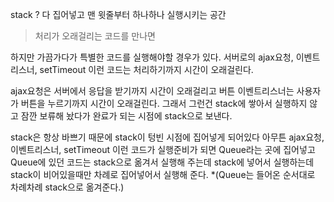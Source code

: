 stack ? 다 집어넣고 맨 윗줄부터 하나하나 실행시키는 공간

>처리가 오래걸리는 코드를 만나면

하지만 가끔가다가 특별한 코드를 실행해야할 경우가 있다. 
서버로의 ajax요청, 이벤트리스너, setTimeout 
이런 코드는 처리하기까지 시간이 오래걸린다. 

ajax요청은 서버에서 응답을 받기까지 시간이 오래걸리고 
버튼 이벤트리스너는 사용자가 버튼을 누르기까지 시간이 오래걸린다.
그래서 그런건 stack에 쌓아서 실행하지 않고 잠깐 보류해 놨다가 완료가 되는 시점에
stack으로 보낸다. 

stack은 항상 바쁘기 때문에 stack이 텅빈 시점에 집어넣게 되어있다
아무튼 ajax요청, 이벤트리스너, setTimeout 이런 코드가 실행준비가 되면
Queue라는 곳에 집어넣고 Queue에 있던 코드는 stack으로 옮겨서 실행해 주는데
stack에 넣어서 실행하는데 stack이 비어있을때만 차례로 집어넣어서 실행해 준다.
*(Queue는 들어온 순서대로 차례차례 stack으로 옮겨준다.)

